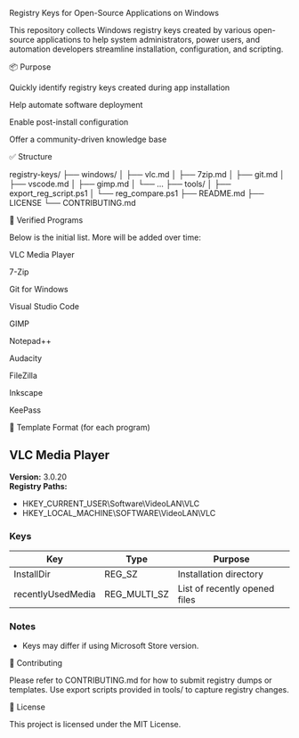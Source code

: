 Registry Keys for Open-Source Applications on Windows

This repository collects Windows registry keys created by various open-source applications to help system administrators, power users, and automation developers streamline installation, configuration, and scripting.

📦 Purpose

Quickly identify registry keys created during app installation

Help automate software deployment

Enable post-install configuration

Offer a community-driven knowledge base

✅ Structure

registry-keys/
├── windows/
│   ├── vlc.md
│   ├── 7zip.md
│   ├── git.md
│   ├── vscode.md
│   ├── gimp.md
│   └── ...
├── tools/
│   ├── export_reg_script.ps1
│   └── reg_compare.ps1
├── README.md
├── LICENSE
└── CONTRIBUTING.md

🧪 Verified Programs

Below is the initial list. More will be added over time:

VLC Media Player

7-Zip

Git for Windows

Visual Studio Code

GIMP

Notepad++

Audacity

FileZilla

Inkscape

KeePass

📄 Template Format (for each program)

## VLC Media Player

**Version:** 3.0.20  
**Registry Paths:**
- HKEY_CURRENT_USER\Software\VideoLAN\VLC
- HKEY_LOCAL_MACHINE\SOFTWARE\VideoLAN\VLC

### Keys
| Key | Type | Purpose |
|-----|------|---------|
| InstallDir | REG_SZ | Installation directory |
| recentlyUsedMedia | REG_MULTI_SZ | List of recently opened files |

### Notes
- Keys may differ if using Microsoft Store version.

🤝 Contributing

Please refer to CONTRIBUTING.md for how to submit registry dumps or templates. Use export scripts provided in tools/ to capture registry changes.

📜 License

This project is licensed under the MIT License.
